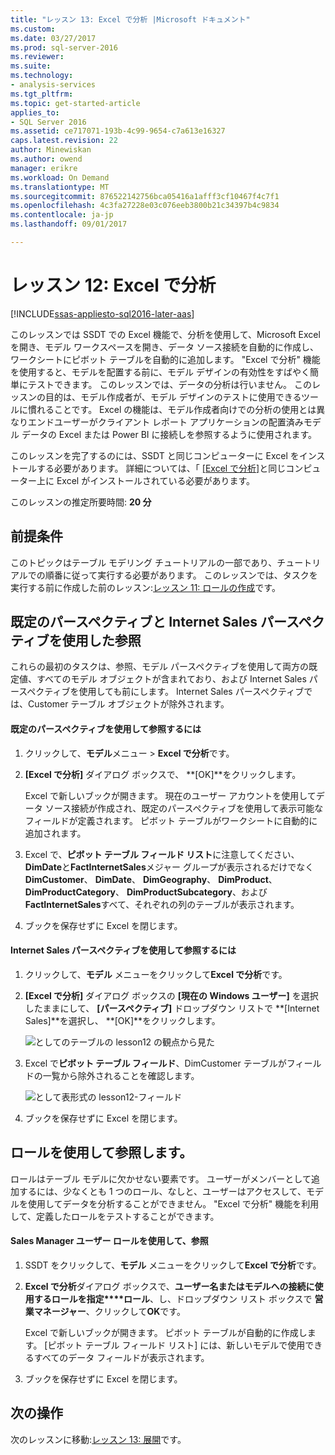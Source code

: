 ```yaml
---
title: "レッスン 13: Excel で分析 |Microsoft ドキュメント"
ms.custom: 
ms.date: 03/27/2017
ms.prod: sql-server-2016
ms.reviewer: 
ms.suite: 
ms.technology:
- analysis-services
ms.tgt_pltfrm: 
ms.topic: get-started-article
applies_to:
- SQL Server 2016
ms.assetid: ce717071-193b-4c99-9654-c7a613e16327
caps.latest.revision: 22
author: Minewiskan
ms.author: owend
manager: erikre
ms.workload: On Demand
ms.translationtype: MT
ms.sourcegitcommit: 876522142756bca05416a1afff3cf10467f4c7f1
ms.openlocfilehash: 4c3fa27228e03c076eeb3800b21c34397b4c9834
ms.contentlocale: ja-jp
ms.lasthandoff: 09/01/2017

---
```

# <a name="lesson-12-analyze-in-excel"></a>レッスン 12: Excel で分析
[!INCLUDE[ssas-appliesto-sql2016-later-aas](../includes/ssas-appliesto-sql2016-later-aas.md)]

このレッスンでは SSDT での Excel 機能で、分析を使用して、Microsoft Excel を開き、モデル ワークスペースを開き、データ ソース接続を自動的に作成し、ワークシートにピボット テーブルを自動的に追加します。 "Excel で分析" 機能を使用すると、モデルを配置する前に、モデル デザインの有効性をすばやく簡単にテストできます。 このレッスンでは、データの分析は行いません。 このレッスンの目的は、モデル作成者が、モデル デザインのテストに使用できるツールに慣れることです。 Excel の機能は、モデル作成者向けでの分析の使用とは異なりエンドユーザーがクライアント レポート アプリケーションの配置済みモデル データの Excel または Power BI に接続しを参照するように使用されます。  
  
このレッスンを完了するのには、SSDT と同じコンピューターに Excel をインストールする必要があります。 詳細については、「 [[Excel で分析]](../analysis-services/tabular-models/analyze-in-excel-ssas-tabular.md)と同じコンピューター上に Excel がインストールされている必要があります。  
  
このレッスンの推定所要時間: **20 分**  
  
## <a name="prerequisites"></a>前提条件  
このトピックはテーブル モデリング チュートリアルの一部であり、チュートリアルでの順番に従って実行する必要があります。 このレッスンでは、タスクを実行する前に作成した前のレッスン:[レッスン 11: ロールの作成](../analysis-services/lesson-11-create-roles.md)です。  
  
## <a name="browse-using-the-default-and-internet-sales-perspectives"></a>既定のパースペクティブと Internet Sales パースペクティブを使用した参照  
これらの最初のタスクは、参照、モデル パースペクティブを使用して両方の既定値、すべてのモデル オブジェクトが含まれており、および Internet Sales パースペクティブを使用しても前にします。 Internet Sales パースペクティブでは、Customer テーブル オブジェクトが除外されます。  
  
#### <a name="to-browse-by-using-the-default-perspective"></a>既定のパースペクティブを使用して参照するには  
  
1.  クリックして、**モデル**メニュー > **Excel で分析**です。  
  
2.  **[Excel で分析]** ダイアログ ボックスで、 **[OK]**をクリックします。  
  
    Excel で新しいブックが開きます。 現在のユーザー アカウントを使用してデータ ソース接続が作成され、既定のパースペクティブを使用して表示可能なフィールドが定義されます。 ピボット テーブルがワークシートに自動的に追加されます。  
  
3.  Excel で、**ピボット テーブル フィールド リスト**に注意してください、 **DimDate**と**FactInternetSales**メジャー グループが表示されるだけでなく**DimCustomer**、 **DimDate**、 **DimGeography**、 **DimProduct**、 **DimProductCategory**、 **DimProductSubcategory**、および**FactInternetSales**すべて、それぞれの列のテーブルが表示されます。  
  
4.  ブックを保存せずに Excel を閉じます。  
  
#### <a name="to-browse-by-using-the-internet-sales-perspective"></a>Internet Sales パースペクティブを使用して参照するには  
  
1.  クリックして、**モデル** メニューをクリックして**Excel で分析**です。  
  
2.  **[Excel で分析]** ダイアログ ボックスの **[現在の Windows ユーザー]** を選択したままにして、 **[パースペクティブ]** ドロップダウン リストで **[Internet Sales]**を選択し、 **[OK]**をクリックします。 
    
    ![としてのテーブルの lesson12 の観点から見た](../analysis-services/media/as-tabular-lesson12-perspective.png)
    
3.  Excel で**ピボット テーブル フィールド**、DimCustomer テーブルがフィールドの一覧から除外されることを確認します。  
    
    ![として表形式の lesson12-フィールド](../analysis-services/media/as-tabular-lesson12-fields.png)
    
4.  ブックを保存せずに Excel を閉じます。  
  
## <a name="browse-by-using-roles"></a>ロールを使用して参照します。  
ロールはテーブル モデルに欠かせない要素です。 ユーザーがメンバーとして追加するには、少なくとも 1 つのロール、なしと、ユーザーはアクセスして、モデルを使用してデータを分析することができません。 "Excel で分析" 機能を利用して、定義したロールをテストすることができます。  
  
#### <a name="to-browse-by-using-the-sales-manager-user-role"></a>Sales Manager ユーザー ロールを使用して、参照  
  
1.  SSDT をクリックして、**モデル** メニューをクリックして**Excel で分析**です。  
  
2.  **Excel で分析**ダイアログ ボックスで、**ユーザー名またはモデルへの接続に使用するロールを指定****ロール**、し、ドロップダウン リスト ボックスで  **営業マネージャー**、クリックして**OK**です。  
  
    Excel で新しいブックが開きます。 ピボット テーブルが自動的に作成します。 [ピボット テーブル フィールド リスト] には、新しいモデルで使用できるすべてのデータ フィールドが表示されます。  
      
3.  ブックを保存せずに Excel を閉じます。  
  
## <a name="whats-next"></a>次の操作
次のレッスンに移動:[レッスン 13: 展開](../analysis-services/lesson-13-deploy.md)です。

  
  
  

